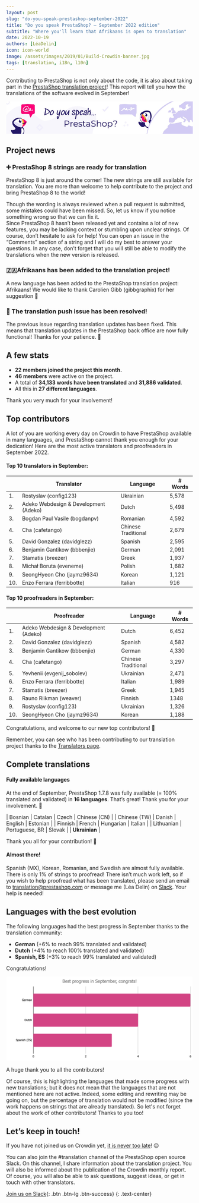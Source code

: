```yaml
---
layout: post
slug: "do-you-speak-prestashop-september-2022"
title: "Do you speak PrestaShop? – September 2022 edition"
subtitle: "Where you'll learn that Afrikaans is open to translation"
date: 2022-10-19
authors: [LéaDelin]
icon: icon-world
image: /assets/images/2019/01/Build-Crowdin-banner.jpg
tags: [translation, i18n, l10n]
---
```


Contributing to PrestaShop is not only about the code, it is also about taking part in the [PrestaShop translation project](https://crowdin.com/project/prestashop-official)! This report will tell you how the translations of the software evolved in September!

![Crowdin Monthly banner](/assets/images/2019/01/Build-Crowdin-banner.jpg)


## Project news

### ➕ PrestaShop 8 strings are ready for translation

PrestaShop 8 is just around the corner! The new strings are still available for translation. You are more than welcome to help contribute to the project and bring PrestaShop 8 to the world!

Though the wording is always reviewed when a pull request is submitted, some mistakes could have been missed. So, let us know if you notice something wrong so that we can fix it. 	
Since PrestaShop 8 hasn’t been released yet and contains a lot of new features, you may be lacking context or stumbling upon unclear strings. Of course, don’t hesitate to ask for help! You can open an issue in the “Comments” section of a string and I will do my best to answer your questions. In any case, don’t forget that you will still be able to modify the translations when the new version is released.


### 🇿🇦Afrikaans has been added to the translation project!

A new language has been added to the PrestaShop translation project: Afrikaans! We would like to thank Carolien Gibb (gibbgraphix) for her suggestion 🎉 


### 🔧 The translation push issue has been resolved!
The previous issue regarding translation updates has been fixed. This means that translation updates in the PrestaShop back office are now fully functional! Thanks for your patience. 🙌

## A few stats

* **22 members joined the project this month.**
* **46 members** were active on the project.
* A total of **34,133 words have been translated** and **31,886 validated**.
* All this in **27 different languages**.
 
Thank you very much for your involvement! 

## Top contributors
 
A lot of you are working every day on Crowdin to have PrestaShop available in many languages, and PrestaShop cannot thank you enough for your dedication! Here are the most active translators and proofreaders in September 2022.
 
#### Top 10 translators in September:
 
| |Translator | Language | # Words
|-|---------- | -------- | ----------------
| 1. | Rostyslav (config123) | Ukrainian | 5,578
| 2. | Adeko Webdesign & Development (Adeko) | Dutch | 5,498
| 3. | Bogdan Paul Vasile (bogdanpv) | Romanian | 4,592
| 4. | Cha (cafetango) | Chinese Traditional | 2,679
| 5. | David Gonzalez (davidglezz) | Spanish | 2,595
| 6. | Benjamin Gantikow (bbbenjie) | German | 2,091
| 7. | Stamatis (breezer) | Greek | 1,937
| 8. | Michał Boruta (eveneme) | Polish | 1,682
| 9. | SeongHyeon Cho (jaymz9634) | Korean | 1,121
| 10. | Enzo Ferrara (ferribbotte) | Italian | 916


#### Top 10 proofreaders in September:
 
| | Proofreader | Language | # Words
|-| ---------- | -------- | ----------------
| 1. | Adeko Webdesign & Development (Adeko) | Dutch | 6,452
| 2. | David Gonzalez (davidglezz) | Spanish | 4,582
| 3. | Benjamin Gantikow (bbbenjie) | German | 4,330
| 4. | Cha (cafetango) | Chinese Traditional | 3,297
| 5. | Yevhenii (evgenij_sobolev) | Ukrainian | 2,471
| 6. | Enzo Ferrara (ferribbotte) | Italian | 1,989
| 7. | Stamatis (breezer) | Greek | 1,945
| 8. | Rauno Riikman (weaver) | Finnish | 1348
| 9. | Rostyslav (config123) | Ukrainian | 1,326
| 10. | SeongHyeon Cho (jaymz9634) | Korean | 1,188


Congratulations, and welcome to our new top contributors! :clap:
 
Remember, you can see who has been contributing to our translation project thanks to the [Translators page](https://translators.prestashop.com/).
 
## Complete translations
 
#### Fully available languages
 
At the end of September, PrestaShop 1.7.8 was fully available (= 100% translated and validated) in **16 languages**. That’s great! Thank you for your involvement. :tada:
 
| Bosnian | Catalan | Czech | Chinese (CN) |
| Chinese (TW) | Danish | English | Estonian | 
| Finnish | French | Hungarian | Italian |
| Lithuanian | Portuguese, BR | Slovak | 
| **Ukrainian** | 

Thank you all for your contribution! :muscle: 

#### Almost there!

Spanish (MX), Korean, Romanian, and Swedish are almost fully available. There is only 1% of strings to proofread! 
There isn’t much work left, so if you wish to help proofread what has been translated, please send an email to translation@prestashop.com or message me (Léa Delin) on [Slack](https://join.slack.com/t/prestashop/shared_invite/zt-1hldl6jw4-AxCca0WGg_6d3rfVTVJtJA). Your help is needed!

## Languages with the best evolution

The following languages had the best progress in September thanks to the translation community:
 
* **German** (+6% to reach 99% translated and validated) 
* **Dutch** (+4% to reach 100% translated and validated)
* **Spanish, ES** (+3% to reach 99% translated and validated)


Congratulations! 

![Best translation progress in September 2022](/assets/images/2022/10/build-crowdin-progress-september22.png)

A huge thank you to all the contributors!
 
Of course, this is highlighting the languages that made some progress with new translations; but it does not mean that the languages that are not mentioned here are not active. Indeed, some editing and rewriting may be going on, but the percentage of translation would not be modified (since the work happens on strings that are already translated). So let's not forget about the work of other contributors! Thanks to you too!


## Let’s keep in touch!

If you have not joined us on Crowdin yet, [it is never too late](https://crowdin.com/project/prestashop-official)! :wink:

You can also join the #translation channel of the PrestaShop open source Slack. On this channel, I share information about the translation project. You will also be informed about the publication of the Crowdin monthly report. Of course, you will also be able to ask questions, suggest ideas, or get in touch with other translators.

[Join us on Slack](https://join.slack.com/t/prestashop/shared_invite/zt-1hldl6jw4-AxCca0WGg_6d3rfVTVJtJA){: .btn .btn-lg .btn-success}
{: .text-center}
